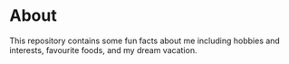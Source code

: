 # About

This repository contains some fun facts about me including hobbies and interests, favourite foods, and my dream vacation.
